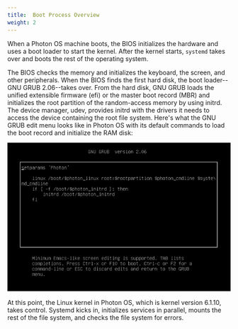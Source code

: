 ```yaml
---
title:  Boot Process Overview
weight: 2
---
```


When a Photon OS machine boots, the BIOS initializes the hardware and uses a boot loader to start the kernel. After the kernel starts, `systemd` takes over and boots the rest of the operating system. 

The BIOS checks the memory and initializes the keyboard, the screen, and other peripherals. When the BIOS finds the first hard disk, the boot loader--GNU GRUB 2.06--takes over. From the hard disk, GNU GRUB loads the unified extensible firmware (efi) or the master boot record (MBR) and initializes the root partition of the random-access memory by using initrd. The device manager, udev, provides initrd with the drivers it needs to access the device containing the root file system. Here's what the GNU GRUB edit menu looks like in Photon OS with its default commands to load the boot record and initialize the RAM disk: 

![The GNU GRUB edit menu in Photon OS](../../images/grub-edit-menu-2.06.png)

At this point, the Linux kernel in Photon OS, which is kernel version 6.1.10, takes control. Systemd kicks in, initializes services in parallel, mounts the rest of the file system, and checks the file system for errors. 
